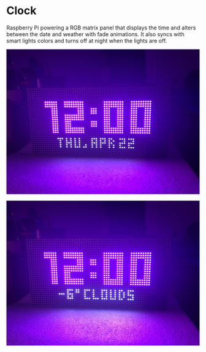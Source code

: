 # Clock
Raspberry Pi powering a RGB matrix panel that displays the time and alters between the date and weather with fade animations. It also syncs with smart lights colors and turns off at night when the lights are off.

![Image 1](https://github.com/TahaInc/clock/blob/main/Screenshots/date_view.JPEG?raw=true)

![Image 2](https://github.com/TahaInc/clock/blob/main/Screenshots/weather_view.JPEG?raw=true)
